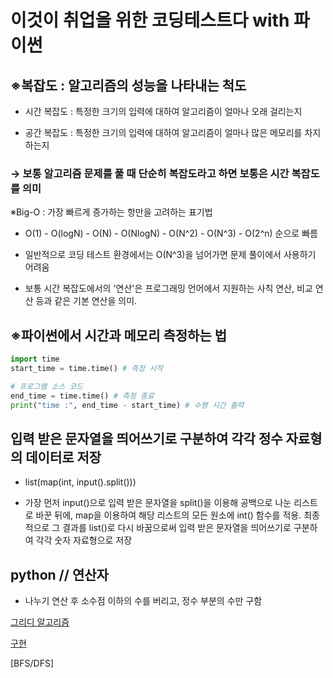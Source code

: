 # 이것이 취업을 위한 코딩테스트다 with 파이썬

## ※복잡도 : 알고리즘의 성능을 나타내는 척도 

  - 시간 복잡도 : 특정한 크기의 입력에 대하여 알고리즘이 얼마나 오래 걸리는지

  - 공간 복잡도 : 특정한 크기의 입력에 대하여 알고리즘이 얼마나 많은 메모리를 차지하는지

###  → 보통 알고리즘 문제를 풀 때 단순히 복잡도라고 하면 보통은 시간 복잡도를 의미



※Big-O : 가장 빠르게 증가하는 항만을 고려하는 표기법

  - O(1) - O(logN) - O(N) - O(NlogN) - O(N^2) - O(N^3) - O(2^n) 순으로 빠름

  - 일반적으로 코딩 테스트 환경에서는 O(N^3)을 넘어가면 문제 풀이에서 사용하기 어려움

  - 보통 시간 복잡도에서의  '연산'은 프로그래밍 언어에서 지원하는 사칙 연산, 비교 연산 등과 같은 기본 연산을 의미.



## ※파이썬에서 시간과 메모리  측정하는 법

```python
import time
start_time = time.time() # 측정 시작

# 프로그램 소스 코드
end_time = time.time() # 측정 종료
print("time :", end_time - start_time) # 수행 시간 출력

```

## 입력 받은 문자열을 띄어쓰기로 구분하여 각각 정수 자료형의 데이터로 저장

  - list(map(int, input().split()))

  - 가장 먼저 input()으로 입력 받은 문자열을 split()을 이용해 공백으로 나눈 리스트로 바꾼 뒤에, map을 이용하여 해당 리스트의 모든 원소에 int() 함수를 적용. 최종적으로 그 결과를 list()로  다시 바꿈으로써 입력 받은 문자열을 띄어쓰기로 구분하여 각각 숫자 자료형으로 저장

## python // 연산자

  - 나누기 연산 후 소수점 이하의 수를 버리고, 정수 부분의 수만 구함



[그리디 알고리즘](/greedy/README.md)


[구현](/implementation/README.md)

[BFS/DFS]
